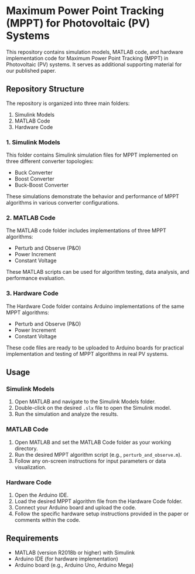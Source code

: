 # Maximum Power Point Tracking (MPPT) for Photovoltaic (PV) Systems

This repository contains simulation models, MATLAB code, and hardware implementation code for Maximum Power Point Tracking (MPPT) in Photovoltaic (PV) systems. It serves as additional supporting material for our published paper.

## Repository Structure

The repository is organized into three main folders:

1. Simulink Models
2. MATLAB Code
3. Hardware Code

### 1. Simulink Models

This folder contains Simulink simulation files for MPPT implemented on three different converter topologies:

- Buck Converter
- Boost Converter
- Buck-Boost Converter

These simulations demonstrate the behavior and performance of MPPT algorithms in various converter configurations.

### 2. MATLAB Code

The MATLAB code folder includes implementations of three MPPT algorithms:

- Perturb and Observe (P&O)
- Power Increment
- Constant Voltage

These MATLAB scripts can be used for algorithm testing, data analysis, and performance evaluation.

### 3. Hardware Code

The Hardware Code folder contains Arduino implementations of the same MPPT algorithms:

- Perturb and Observe (P&O)
- Power Increment
- Constant Voltage

These code files are ready to be uploaded to Arduino boards for practical implementation and testing of MPPT algorithms in real PV systems.

## Usage

### Simulink Models

1. Open MATLAB and navigate to the Simulink Models folder.
2. Double-click on the desired `.slx` file to open the Simulink model.
3. Run the simulation and analyze the results.

### MATLAB Code

1. Open MATLAB and set the MATLAB Code folder as your working directory.
2. Run the desired MPPT algorithm script (e.g., `perturb_and_observe.m`).
3. Follow any on-screen instructions for input parameters or data visualization.

### Hardware Code

1. Open the Arduino IDE.
2. Load the desired MPPT algorithm file from the Hardware Code folder.
3. Connect your Arduino board and upload the code.
4. Follow the specific hardware setup instructions provided in the paper or comments within the code.

## Requirements

- MATLAB (version R2018b or higher) with Simulink
- Arduino IDE (for hardware implementation)
- Arduino board (e.g., Arduino Uno, Arduino Mega)
